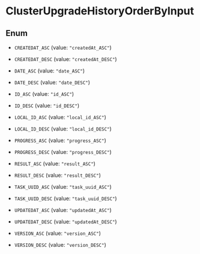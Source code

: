 

# ClusterUpgradeHistoryOrderByInput

## Enum


* `CREATEDAT_ASC` (value: `"createdAt_ASC"`)

* `CREATEDAT_DESC` (value: `"createdAt_DESC"`)

* `DATE_ASC` (value: `"date_ASC"`)

* `DATE_DESC` (value: `"date_DESC"`)

* `ID_ASC` (value: `"id_ASC"`)

* `ID_DESC` (value: `"id_DESC"`)

* `LOCAL_ID_ASC` (value: `"local_id_ASC"`)

* `LOCAL_ID_DESC` (value: `"local_id_DESC"`)

* `PROGRESS_ASC` (value: `"progress_ASC"`)

* `PROGRESS_DESC` (value: `"progress_DESC"`)

* `RESULT_ASC` (value: `"result_ASC"`)

* `RESULT_DESC` (value: `"result_DESC"`)

* `TASK_UUID_ASC` (value: `"task_uuid_ASC"`)

* `TASK_UUID_DESC` (value: `"task_uuid_DESC"`)

* `UPDATEDAT_ASC` (value: `"updatedAt_ASC"`)

* `UPDATEDAT_DESC` (value: `"updatedAt_DESC"`)

* `VERSION_ASC` (value: `"version_ASC"`)

* `VERSION_DESC` (value: `"version_DESC"`)




